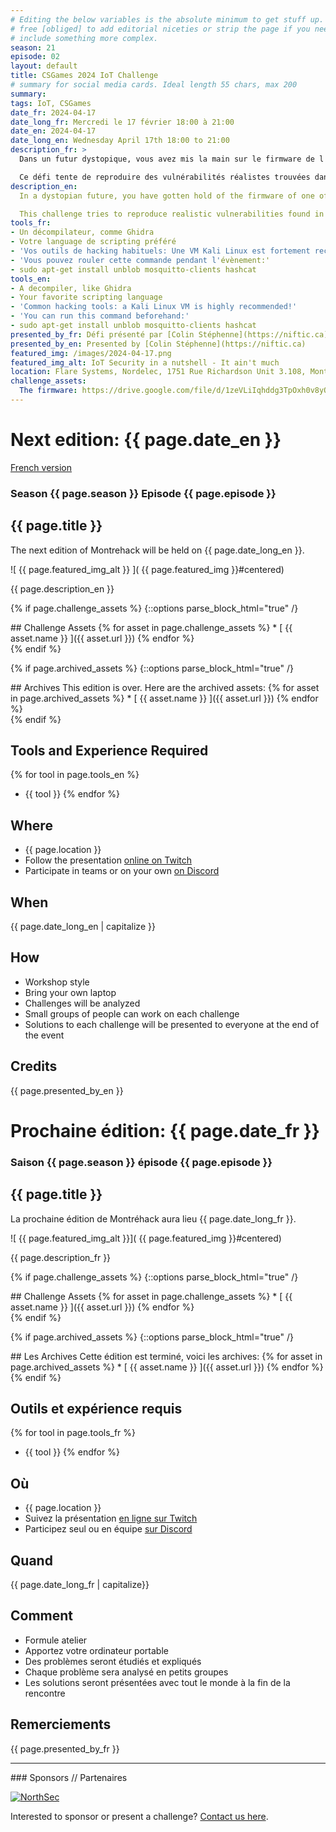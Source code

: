 ```yaml
---
# Editing the below variables is the absolute minimum to get stuff up. Feel
# free [obliged] to add editorial niceties or strip the page if you need to
# include something more complex.
season: 21
episode: 02
layout: default
title: CSGames 2024 IoT Challenge
# summary for social media cards. Ideal length 55 chars, max 200
summary: 
tags: IoT, CSGames
date_fr: 2024-04-17
date_long_fr: Mercredi le 17 février 18:00 à 21:00
date_en: 2024-04-17
date_long_en: Wednesday April 17th 18:00 to 21:00
description_fr: >
  Dans un futur dystopique, vous avez mis la main sur le firmware de l'un des poteaux de surveillance installés par la dangereuse organisation ChlorophyllAI. Votre mission est de trouver les vulnérabilités de ce firmware, puis de les exploiter sur un appareil actif.

  Ce défi tente de reproduire des vulnérabilités réalistes trouvées dans les appareils courants de l’Internet des objets et s’inspire principalement de découvertes réelles. Il souligne l’utilité d’extraire le firmware lors d’un test de sécurité et vise à sensibiliser au lacunes de cybersécurité des appareils IoT par rapport aux ordinateurs classiques.
description_en: 
  In a dystopian future, you have gotten hold of the firmware of one of the surveillance poles installed by the dangerous organization ChlorophyllAI. Your mission is to find vulnerabilities in this firmware and then exploit them on a live device.

  This challenge tries to reproduce realistic vulnerabilities found in common Internet of Things devices and was mostly inspired by real findings. It emphasizes the usefulness of extracting the firmware during a security test and aims to raise awareness about the lag in cybersecurity of IoT devices compared to regular computers.
tools_fr:
- Un décompilateur, comme Ghidra
- Votre language de scripting préféré
- 'Vos outils de hacking habituels: Une VM Kali Linux est fortement recommandé!'
- 'Vous pouvez rouler cette commande pendant l'évènement:'
- sudo apt-get install unblob mosquitto-clients hashcat
tools_en:
- A decompiler, like Ghidra
- Your favorite scripting language
- 'Common hacking tools: a Kali Linux VM is highly recommended!'
- 'You can run this command beforehand:'
- sudo apt-get install unblob mosquitto-clients hashcat
presented_by_fr: Défi présenté par [Colin Stéphenne](https://niftic.ca)
presented_by_en: Presented by [Colin Stéphenne](https://niftic.ca)
featured_img: /images/2024-04-17.png
featured_img_alt: IoT Security in a nutshell - It ain't much
location: Flare Systems, Nordelec, 1751 Rue Richardson Unit 3.108, Montreal, Quebec H3K 1G6
challenge_assets:
  The firmware: https://drive.google.com/file/d/1zeVLiIqhddg3TpOxh0v8yQvSyL5Vn18k/view?usp=sharing
---
```


# Next edition: {{ page.date_en }}
[French version](#french)

### Season {{ page.season }} Episode {{ page.episode }}

## {{ page.title }}

The next edition of Montrehack will be held on {{ page.date_long_en }}.

![ {{ page.featured_img_alt }} ]( {{ page.featured_img }}#centered)

{{ page.description_en }}

{% if page.challenge_assets %}
{::options parse_block_html="true" /}
<div class="assets">
## Challenge Assets
{% for asset in page.challenge_assets %}
* [ {{ asset.name }} ]({{ asset.url }})
{% endfor %}
</div>
{% endif %}

{% if page.archived_assets %}
{::options parse_block_html="true" /}
<div class="archives">
## Archives
This edition is over. Here are the archived assets:
{% for asset in page.archived_assets %}
* [ {{ asset.name }} ]({{ asset.url }})
{% endfor %}
</div>
{% endif %}

## Tools and Experience Required

{% for tool in page.tools_en %}
* {{ tool }}
{% endfor %}

## Where


* {{ page.location }}
* Follow the presentation [online on Twitch](https://twitch.tv/montrehack/)
* Participate in teams or on your own [on Discord](https://discord.gg/4qfFwPX)

## When

{{ page.date_long_en | capitalize }}

## How

* Workshop style
* Bring your own laptop
* Challenges will be analyzed
* Small groups of people can work on each challenge
* Solutions to each challenge will be presented to everyone at the end of the event

## Credits

{{ page.presented_by_en }}

<a id="french"></a>

# Prochaine édition: {{ page.date_fr }}

### Saison {{ page.season }} épisode {{ page.episode }}

## {{ page.title }}

La prochaine édition de Montréhack aura lieu {{ page.date_long_fr }}.

![ {{ page.featured_img_alt }}]( {{ page.featured_img }}#centered)

{{ page.description_fr }}

{% if page.challenge_assets %}
{::options parse_block_html="true" /}
<div class="assets">
## Challenge Assets
{% for asset in page.challenge_assets %}
* [ {{ asset.name }} ]({{ asset.url }})
{% endfor %}
</div>
{% endif %}

{% if page.archived_assets %}
{::options parse_block_html="true" /}
<div class="archives">
## Les Archives
Cette édition est terminé, voici les archives:
{% for asset in page.archived_assets %}
* [ {{ asset.name }} ]({{ asset.url }})
{% endfor %}
</div>
{% endif %}

## Outils et expérience requis

{% for tool in page.tools_fr %}
* {{ tool }}
{% endfor %}

## Où

* {{ page.location }}
* Suivez la présentation [en ligne sur Twitch](https://twitch.tv/montrehack/)
* Participez seul ou en équipe [sur Discord](https://discord.gg/4qfFwPX)

## Quand

{{ page.date_long_fr | capitalize}}

## Comment

* Formule atelier
* Apportez votre ordinateur portable
* Des problèmes seront étudiés et expliqués
* Chaque problème sera analysé en petits groupes
* Les solutions seront présentées avec tout le monde à la fin de la rencontre

## Remerciements

{{ page.presented_by_fr }}

<hr/>
### Sponsors // Partenaires

[![NorthSec](/images/nsec_logo.png)](https://nsec.io/)

Interested to sponsor or present a challenge? [Contact us here](https://docs.google.com/forms/d/e/1FAIpQLSecc0vfe3pIwMJjIBCYW4G43ZwtagwVESu_qHKnglnBc3R3ww/viewform?usp=sf_link).